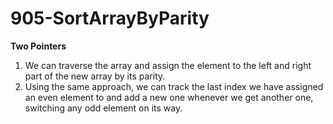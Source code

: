 # 905-SortArrayByParity

**Two Pointers**
1. We can traverse the array and assign the element to the left and right part of the new array by its parity.
2. Using the same approach, we can track the last index we have assigned an even element to and add a new one whenever we get another one, switching any odd element on its way.